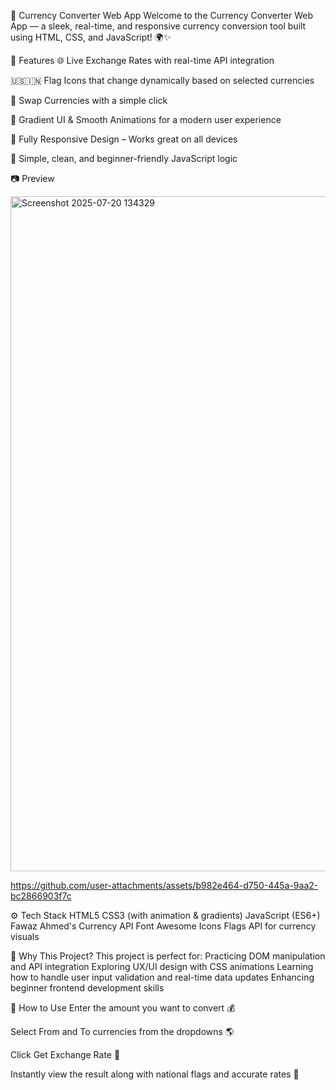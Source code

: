 💱 Currency Converter Web App
Welcome to the Currency Converter Web App — a sleek, real-time, and responsive currency conversion tool built using HTML, CSS, and JavaScript! 🌍✨

🧩 Features
🌐 Live Exchange Rates with real-time API integration

🇺🇸🇮🇳 Flag Icons that change dynamically based on selected currencies

🔄 Swap Currencies with a simple click

🎨 Gradient UI & Smooth Animations for a modern user experience

📱 Fully Responsive Design – Works great on all devices

🧠 Simple, clean, and beginner-friendly JavaScript logic

📷 Preview

<img width="1920" height="1080" alt="Screenshot 2025-07-20 134329" src="https://github.com/user-attachments/assets/a8ddbd37-9af5-4f10-96a0-d7915952e9e6" />



https://github.com/user-attachments/assets/b982e464-d750-445a-9aa2-bc2866903f7c



⚙️ Tech Stack
HTML5
CSS3 (with animation & gradients)
JavaScript (ES6+)
Fawaz Ahmed's Currency API
Font Awesome Icons
Flags API for currency visuals

🎯 Why This Project?
This project is perfect for:
Practicing DOM manipulation and API integration
Exploring UX/UI design with CSS animations
Learning how to handle user input validation and real-time data updates
Enhancing beginner frontend development skills

📌 How to Use
Enter the amount you want to convert 💰

Select From and To currencies from the dropdowns 🌎

Click Get Exchange Rate 🔁

Instantly view the result along with national flags and accurate rates 🧾


